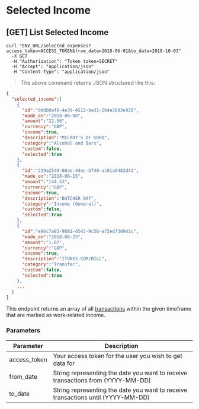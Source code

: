 # Selected Income

## [GET] List Selected Income

```shell
curl "ENV_URL/selected_expenses?access_token=ACCESS_TOKEN&from_date=2018-06-01&to_date=2018-10-03"
  -X GET
  -H "Authorization": "Token token=SECRET"
  -H "Accept": "application/json"
  -H "Content-Type": "application/json"
```
> The above command returns JSON structured like this:

```json
{
  "selected_income":[
    {
      "id":"0ddb0af6-4e39-4512-ba31-2b4a3683e928",
      "made_on":"2018-06-08",
      "amount":"22.50",
      "currency":"GBP",
      "income":true,
      "description":"MILROY'S OF SOHO",
      "category":"Alcohol and Bars",
      "custom":false,
      "selected":true
    },
    {
      "id":"239a2549-00ae-44ec-b740-ac01a0482d41",
      "made_on":"2018-06-15",
      "amount":"144.53",
      "currency":"GBP",
      "income":true,
      "description":"BUTCHER OAF",
      "category":"Income (General)",
      "custom":false,
      "selected":true
    },
    {
      "id":"e96c7a93-9081-4543-9c56-a72ed738941c",
      "made_on":"2018-06-25",
      "amount":"1.07",
      "currency":"GBP",
      "income":true,
      "description":"ITUNES.COM/BILL",
      "category":"Transfer",
      "custom":false,
      "selected":true
    },
    ...
  ]
}
```

This endpoint returns an array of all <a href="#transactions">transactions</a> within the given timeframe that are marked as work-related income.

### Parameters

Parameter | Description
--------- | -----------
access_token | Your access token for the user you wish to get data for
from_date | String representing the date you want to receive transactions from (YYYY-MM-DD)
to_date | String representing the date you want to receive transactions until (YYYY-MM-DD)
